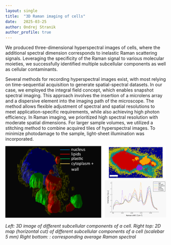 ```yaml
---
layout: single
title:  "3D Raman imaging of cells"
date:   2025-03-25
author: Ondrej Stranik
author_profile: true
---
```


We produced three-dimensional hyperspectral images of cells, where the additional spectral dimension corresponds to inelastic Raman scattering signals. Leveraging the specificity of the Raman signal to various molecular moieties, we successfully identified multiple subcellular components as well as cellular contaminants.

Several methods for recording hyperspectral images exist, with most relying on time-sequential acquisition to generate spatial-spectral datasets. In our case, we employed the integral field concept, which enables snapshot spectral imaging. This approach involves the insertion of a microlens array and a dispersive element into the imaging path of the microscope. The method allows flexible adjustment of spectral and spatial resolutions to meet application-specific requirements, while also achieving high photon efficiency.
In Raman imaging, we prioritized high spectral resolution with moderate spatial dimensions. For larger sample volumes, we utilized a stitching method to combine acquired tiles of hyperspectral images. To minimize photodamage to the sample, light-sheet illumination was incorporated. 


![BSAAdsorption](/assets/images/projects/Raman.png)


*Left: 3D image of different subcellular components of a cell. Right top: 2D map (horizontal cut) of different subcellular components of a cell (scalebar 5 mm) Right bottom: : corresponding average Raman spectral*


